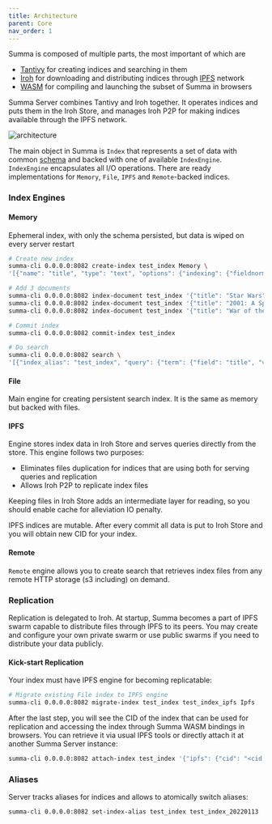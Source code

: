 ```yaml
---
title: Architecture
parent: Core
nav_order: 1
---
```


Summa is composed of multiple parts, the most important of which are
- [Tantivy](https://github.com/quickwit-oss/tantivy) for creating indices and searching in them
- [Iroh](https://github.com/n0-computer/iroh) for downloading and distributing indices through [IPFS](https://ipfs.tech) network
- [WASM](/summa/core/wasm) for compiling and launching the subset of Summa in browsers 

Summa Server combines Tantivy and Iroh together. It operates indices and puts them in the Iroh Store, and manages Iroh
P2P for making indices available through the IPFS network.

![architecture](/summa/assets/arch.drawio.png)

The main object in Summa is `Index` that represents a set of data with common [schema](/summa/core/schema) and backed with one of available `IndexEngine`.
`IndexEngine` encapsulates all I/O operations. There are ready implementations for `Memory`, `File`, `IPFS` and `Remote`-backed indices.

### Index Engines

#### Memory

Ephemeral index, with only the schema persisted, but data is wiped on every server restart

```bash 
# Create new index
summa-cli 0.0.0.0:8082 create-index test_index Memory \
'[{"name": "title", "type": "text", "options": {"indexing": {"fieldnorms": True, "record": "position", "tokenizer": "default"}, "stored": True}}]'

# Add 3 documents
summa-cli 0.0.0.0:8082 index-document test_index '{"title": "Star Wars"}'
summa-cli 0.0.0.0:8082 index-document test_index '{"title": "2001: A Space Odyssey"}'
summa-cli 0.0.0.0:8082 index-document test_index '{"title": "War of the Worlds"}'

# Commit index
summa-cli 0.0.0.0:8082 commit-index test_index

# Do search
summa-cli 0.0.0.0:8082 search \
'[{"index_alias": "test_index", "query": {"term": {"field": "title", "value": "war"}}, "collectors": [{"top_docs": {"limit": 10}}, {"count": {}}]}]'
```

#### File

Main engine for creating persistent search index. It is the same as memory but backed with files.

#### IPFS

Engine stores index data in Iroh Store and serves queries directly from the store. 
This engine follows two purposes:
- Eliminates files duplication for indices that are using both for serving queries and replication
- Allows Iroh P2P to replicate index files

Keeping files in Iroh Store adds an intermediate layer for reading, so you should enable cache for alleviation IO penalty.

IPFS indices are mutable. After every commit all data is put to Iroh Store and you will obtain new CID for your index.

#### Remote

`Remote` engine allows you to create search that retrieves index files from any remote HTTP storage (s3 including) on demand.

### Replication

Replication is delegated to Iroh. At startup, Summa becomes a part of IPFS swarm capable to distribute files through IPFS to its peers.
You may create and configure your own private swarm or use public swarms if you need to distribute your data publicly.

#### Kick-start Replication
Your index must have IPFS engine for becoming replicatable:

```bash 
# Migrate existing File index to IPFS engine
summa-cli 0.0.0.0:8082 migrate-index test_index test_index_ipfs Ipfs
```

After the last step, you will see the CID of the index that can be used for replication and accessing the index through Summa WASM bindings in browsers.
You can retrieve it via usual IPFS tools or directly attach it at another Summa Server instance:

```bash 
summa-cli 0.0.0.0:8082 attach-index test_index '{"ipfs": {"cid": "<cid from the previous step>" }}'
```

### Aliases
Server tracks aliases for indices and allows to atomically switch aliases:

```bash
summa-cli 0.0.0.0:8082 set-index-alias test_index test_index_20220113
```

